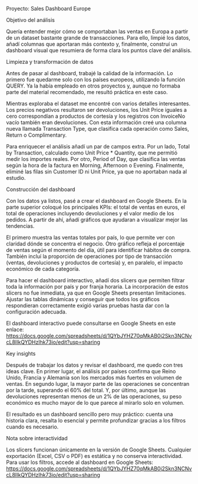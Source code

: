 Proyecto: Sales Dashboard Europe

Objetivo del análisis

Quería entender mejor cómo se comportaban las ventas en Europa a partir de un dataset bastante grande de transacciones. Para ello, limpié los datos, añadí columnas que aportaran más contexto y, finalmente, construí un dashboard visual que resumiera de forma clara los puntos clave del análisis.

Limpieza y transformación de datos

Antes de pasar al dashboard, trabajé la calidad de la información. Lo primero fue quedarme solo con los países europeos, utilizando la función QUERY. Ya la había empleado en otros proyectos y, aunque no formaba parte del material recomendado, me resultó práctica en este caso.

Mientras exploraba el dataset me encontré con varios detalles interesantes. Los precios negativos resultaron ser devoluciones, los Unit Price iguales a cero correspondían a productos de cortesía y los registros con InvoiceNo vacío también eran devoluciones. Con esta información creé una columna nueva llamada Transaction Type, que clasifica cada operación como Sales, Return o Complimentary.

Para enriquecer el análisis añadí un par de campos extra. Por un lado, Total by Transaction, calculado como Unit Price * Quantity, que me permitió medir los importes reales. Por otro, Period of Day, que clasifica las ventas según la hora de la factura en Morning, Afternoon o Evening. Finalmente, eliminé las filas sin Customer ID ni Unit Price, ya que no aportaban nada al estudio.

Construcción del dashboard

Con los datos ya listos, pasé a crear el dashboard en Google Sheets. En la parte superior coloqué los principales KPIs: el total de ventas en euros, el total de operaciones incluyendo devoluciones y el valor medio de los pedidos. A partir de ahí, añadí gráficos que ayudaran a visualizar mejor las tendencias.

El primero muestra las ventas totales por país, lo que permite ver con claridad dónde se concentra el negocio. Otro gráfico refleja el porcentaje de ventas según el momento del día, útil para identificar hábitos de compra. También incluí la proporción de operaciones por tipo de transacción (ventas, devoluciones y productos de cortesía) y, en paralelo, el impacto económico de cada categoría.

Para hacer el dashboard interactivo, añadí dos slicers que permiten filtrar toda la información por país y por franja horaria. La incorporación de estos slicers no fue inmediata, ya que en Google Sheets presentan limitaciones. Ajustar las tablas dinámicas y conseguir que todos los gráficos respondieran correctamente exigió varias pruebas hasta dar con la configuración adecuada.

El dashboard interactivo puede consultarse en Google Sheets en este enlace:
https://docs.google.com/spreadsheets/d/1QYbJYHZ70qMkAB0j2Skn3NCNvcL8IIkQYDHzlhk73io/edit?usp=sharing

Key insights

Después de trabajar los datos y revisar el dashboard, me quedo con tres ideas clave. En primer lugar, el análisis por países confirma que Reino Unido, Francia y Alemania son los mercados más fuertes en volumen de ventas. En segundo lugar, la mayor parte de las operaciones se concentran por la tarde, superando el 60% del total. Y, por último, aunque las devoluciones representan menos de un 2% de las operaciones, su peso económico es mucho mayor de lo que parece al mirarlo solo en volumen.

El resultado es un dashboard sencillo pero muy práctico: cuenta una historia clara, resalta lo esencial y permite profundizar gracias a los filtros cuando es necesario.

Nota sobre interactividad

Los slicers funcionan únicamente en la versión de Google Sheets. Cualquier exportación (Excel, CSV o PDF) es estática y no conserva interactividad. Para usar los filtros, accede al dashboard en Google Sheets:
https://docs.google.com/spreadsheets/d/1QYbJYHZ70qMkAB0j2Skn3NCNvcL8IIkQYDHzlhk73io/edit?usp=sharing

